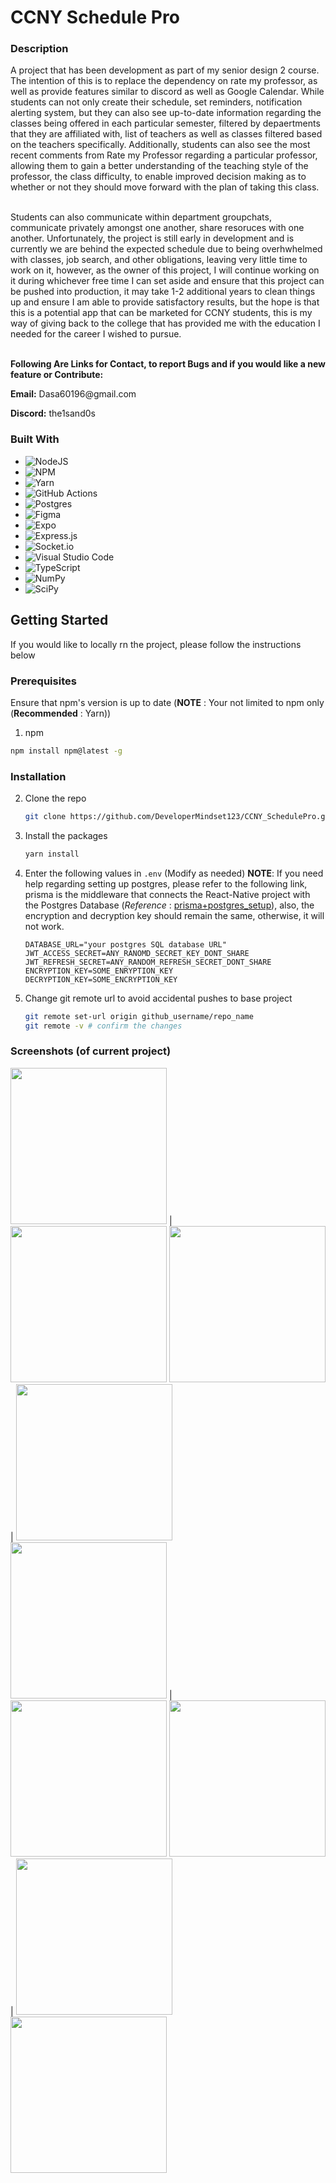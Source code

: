 
<div>
  <!--<a href="https://github.com/github_username/repo_name">
    <!--add the link to the image here
    <img src="github-image-readme.jpg" alt="Logo" width="200" height="200">
  </a> -->

<h1>CCNY Schedule Pro</h1>

  <h3>
    <b>Description</b><br />
  </h3>
<p>A project that has been development as part of my senior design 2 course. The intention of this is to replace the dependency on rate my professor, as well as provide features similar to discord as well as Google Calendar. While students can not only create their schedule, set reminders, notification alerting system, but they can also see up-to-date information regarding the classes being offered in each particular semester, filtered by depaertments that they are affiliated with, list of teachers as well as classes filtered based on the teachers specifically. Additionally, students can also see the most recent comments from Rate my Professor regarding a particular professor, allowing them to gain a better understanding of the teaching style of the professor, the class difficulty, to enable improved decision making as to whether or not they should move forward with the plan of taking this class.</p><br/>
  Students can also communicate within department groupchats, communicate privately amongst one another, share resoruces with one another. Unfortunately, the project is still early in development and is currently we are behind the expected schedule due to being overhwhelmed with classes, job search, and other obligations, leaving very little time to work on it, however, as the owner of this project, I will continue working on it during whichever free time I can set aside and ensure that this project can be pushed into production, it may take 1-2 additional years to clean things up and ensure I am able to provide satisfactory results, but the hope is that this is a potential app that can be marketed for CCNY students, this is my way of giving back to the college that has provided me with the education I needed for the career I wished to pursue.
    <br /><br />
    <b>
    <p>Following Are Links for Contact, to report Bugs and if you would like a new feature or Contribute:</p></b>
    <p><b>Email:</b> Dasa60196@gmail.com</p>
    <p><b>Discord:</b> the1sand0s</p>
  </p>
</div>


### Built With
* ![NodeJS](https://img.shields.io/badge/node.js-6DA55F?style=for-the-badge&logo=node.js&logoColor=white)
* ![NPM](https://img.shields.io/badge/NPM-%23CB3837.svg?style=for-the-badge&logo=npm&logoColor=white)
* ![Yarn](https://img.shields.io/badge/yarn-%232C8EBB.svg?style=for-the-badge&logo=yarn&logoColor=white)
* ![GitHub Actions](https://img.shields.io/badge/github%20actions-%232671E5.svg?style=for-the-badge&logo=githubactions&logoColor=white)
* ![Postgres](https://img.shields.io/badge/postgres-%23316192.svg?style=for-the-badge&logo=postgresql&logoColor=white)
* ![Figma](https://img.shields.io/badge/figma-%23F24E1E.svg?style=for-the-badge&logo=figma&logoColor=white)
* ![Expo](https://img.shields.io/badge/expo-1C1E24?style=for-the-badge&logo=expo&logoColor=#D04A37)
* ![Express.js](https://img.shields.io/badge/express.js-%23404d59.svg?style=for-the-badge&logo=express&logoColor=%2361DAFB)
* ![Socket.io](https://img.shields.io/badge/Socket.io-black?style=for-the-badge&logo=socket.io&badgeColor=010101)
* ![Visual Studio Code](https://img.shields.io/badge/Visual%20Studio%20Code-0078d7.svg?style=for-the-badge&logo=visual-studio-code&logoColor=white)
* ![TypeScript](https://img.shields.io/badge/typescript-%23007ACC.svg?style=for-the-badge&logo=typescript&logoColor=white)
* ![NumPy](https://img.shields.io/badge/numpy-%23013243.svg?style=for-the-badge&logo=numpy&logoColor=white)
* ![SciPy](https://img.shields.io/badge/SciPy-%230C55A5.svg?style=for-the-badge&logo=scipy&logoColor=%white)

## Getting Started
If you would like to locally rn the project, please follow the instructions below

### Prerequisites
Ensure that npm's version is up to date (**NOTE** : Your not limited to npm only (**Recommended** : Yarn))
1. npm 
  ```sh
  npm install npm@latest -g 
  ```

  ### Installation

2. Clone the repo
   ```sh
   git clone https://github.com/DeveloperMindset123/CCNY_SchedulePro.git
   ```
3. Install the packages
   ```sh
   yarn install
   ```
4. Enter the following values in `.env` (Modify as needed)
   <b>NOTE</b>: If you need help regarding setting up postgres, please refer to the following link, prisma is the middleware that connects the React-Native project with the Postgres Database (<i>Reference</i> : [prisma+postgres_setup](https://www.prisma.io/docs/orm/overview/databases/postgresql)), also, the encryption and decryption key should remain the same, otherwise, it will not work.
   ```basic
   DATABASE_URL="your postgres SQL database URL"
   JWT_ACCESS_SECRET=ANY_RANOMD_SECRET_KEY_DONT_SHARE
   JWT_REFRESH_SECRET=ANY_RANDOM_REFRESH_SECRET_DONT_SHARE
   ENCRYPTION_KEY=SOME_ENRYPTION_KEY
   DECRYPTION_KEY=SOME_ENCRYPTION_KEY
   ```
6. Change git remote url to avoid accidental pushes to base project
   ```sh
   git remote set-url origin github_username/repo_name
   git remote -v # confirm the changes
   ```
   

### Screenshots (of current project)
<img src="README_Images/CCNYSchedulePro10.png" width="250"/> | <img src="README_Images/CCNYSchedulePro9.png" width="250"/>
<img src="README_Images/CCNYSchedulePro8.png" width="250"/> | <img src="README_Images/CCNYSchedulePro7.png" width="250"/>
<img src="README_Images/CCNYSchedulePro6.png" width="250"/> | <img src="README_Images/CCNYSchedulePro5.png" width="250"/>
<img src="README_Images/CCNY_SchedulePro4.png" width="250"/> | <img src="README_Images/CCNYSchedulePro3.png" width="250"/>
<img src="README_Images/CCNYSchedulePro2.png" width="250"/>
